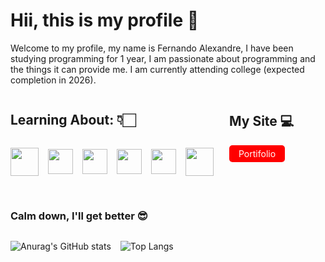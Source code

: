 <style>
    .container{
    display:flex;
    justify-content:space-between;
}

.learning-container{
    flex:1;
    margin-right:25px;

    .learning-icons{
        display:flex;
        gap:15px;
        align-items:center;
    }

}

.button-container{
    flex:1;

    .button-content{
        text-decoration:none;
        color:#fff;
        border-radius:5px;
        display:inline-flex;
        background-color:red;
        padding:5px 15px;

    }
    .button-content:link{
        color:#fff
    }

}

.info{
    display: flex;
    gap:15px;
    align-items: top;
}

</style>

# Hii, this is my profile 👋

Welcome to my profile, my name is Fernando Alexandre, I have been studying programming for 1 year, I am passionate about programming and the things it can provide me.
I am currently attending college (expected completion in 2026).

<div class="container">

<div class= 'learning-container'>
    
<div class="learning-title">
    <h2> Learning About: 👇🏻 </h2>
</div>

<div class="learning-icons">
    
<img
    align="center"
    width="45"
    src="https://cdn.jsdelivr.net/gh/devicons/devicon@latest/icons/python/python-original-wordmark.svg" />

<img
    align="center"
    width="40"
    src="https://cdn.jsdelivr.net/gh/devicons/devicon@latest/icons/html5/html5-original-wordmark.svg" />

<img
    align="center"
    width="40"
    src="https://cdn.jsdelivr.net/gh/devicons/devicon@latest/icons/css3/css3-original-wordmark.svg" />

<img
    align="center"
    width="40"
    src="https://cdn.jsdelivr.net/gh/devicons/devicon@latest/icons/nodejs/nodejs-original-wordmark.svg" />

<img
    align="center"
    width="40"
    src="https://cdn.jsdelivr.net/gh/devicons/devicon@latest/icons/javascript/javascript-plain.svg" />

<img
    align="center"
    width="45"
    src="https://cdn.jsdelivr.net/gh/devicons/devicon@latest/icons/mysql/mysql-original-wordmark.svg" />

</div>
</div>

<div class ="button-container">

<h2 class="button-title" > My Site 💻</h2>

<a class="button-content" href="https://fernandoxandre.github.io/Portifolio/">
    Portifolio
</a>

</div>

</div>

<br>

<h3> Calm down, I'll get better 😎 </h3>

<div class = 'info'>

![Anurag's GitHub stats](https://github-readme-stats.vercel.app/api?username=FernandoXandre&show_icons=true&theme=tokyonight)

![Top Langs](https://github-readme-stats.vercel.app/api/top-langs/?username=FernandoXandre&layout=donut&theme=tokyonight)

</div>
